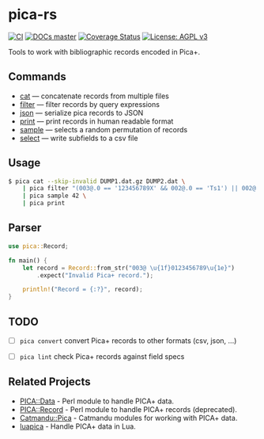 # pica-rs

[![CI](https://github.com/niko2342/pica-rs/workflows/CI/badge.svg?branch=main)](https://github.com/niko2342/pica-rs/actions?query=workflow%3ACI+branch%3Amain)
[![DOCs master](https://img.shields.io/badge/doc-master-orange.svg)](https://niko2342.github.io/pica-rs/pica/index.html)
[![Coverage Status](https://coveralls.io/repos/github/niko2342/pica-rs/badge.svg?branch=main)](https://coveralls.io/github/niko2342/pica-rs?branch=main)
[![License: AGPL v3](https://img.shields.io/badge/License-AGPL%20v3-blue.svg)](https://www.gnu.org/licenses/agpl-3.0)

Tools to work with bibliographic records encoded in Pica+.

## Commands

* [cat](https://github.com/niko2342/pica-rs/wiki/Commands#cat) — concatenate records from multiple files
* [filter](https://github.com/niko2342/pica-rs/wiki/Commands#filter) — filter records by query expressions
* [json](https://github.com/niko2342/pica-rs/wiki/Commands#json) — serialize pica records to JSON
* [print](https://github.com/niko2342/pica-rs/wiki/Commands#print) — print records in human readable format
* [sample](https://github.com/niko2342/pica-rs/wiki/Commands#sample) — selects a random permutation of records
* [select](https://github.com/niko2342/pica-rs/wiki/Commands#select) — write subfields to a csv file

## Usage

```bash
$ pica cat --skip-invalid DUMP1.dat.gz DUMP2.dat \
    | pica filter "(003@.0 == '123456789X' && 002@.0 == 'Ts1') || 002@.0 ==~ '^Tp[123]$'" \
    | pica sample 42 \
    | pica print
```

## Parser

```rust
use pica::Record;

fn main() {
    let record = Record::from_str("003@ \u{1f}0123456789\u{1e}")
        .expect("Invalid Pica+ record.");

    println!("Record = {:?}", record);
}
```

## TODO

- [ ] `pica convert` convert Pica+ records to other formats (csv, json, ...)
- [ ] `pica lint` check Pica+ records against field specs


## Related Projects

- [PICA::Data](https://github.com/gbv/PICA-Data) -  Perl module to handle PICA+ data.
- [PICA::Record](https://github.com/gbv/PICA-Record) -  Perl module to handle PICA+ records (deprecated).
- [Catmandu::Pica](https://metacpan.org/pod/Catmandu::PICA) - Catmandu modules for working with PICA+ data.
- [luapica](http://jakobvoss.de/luapica/) - Handle PICA+ data in Lua.



